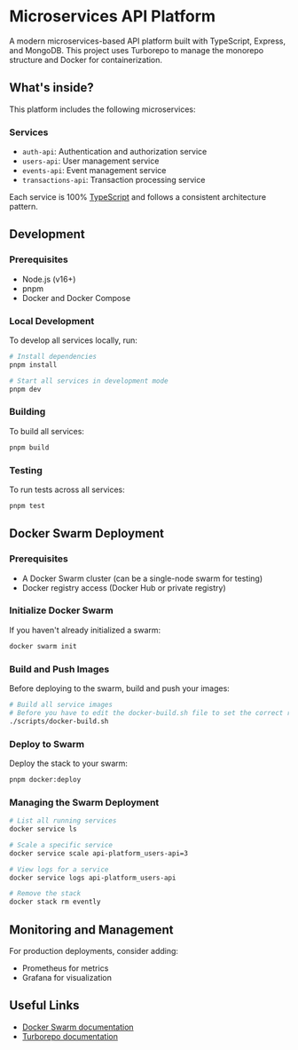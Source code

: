 # Microservices API Platform

A modern microservices-based API platform built with TypeScript, Express, and MongoDB. This project uses Turborepo to
manage the monorepo structure and Docker for containerization.

## What's inside?

This platform includes the following microservices:

### Services

- `auth-api`: Authentication and authorization service
- `users-api`: User management service
- `events-api`: Event management service
- `transactions-api`: Transaction processing service

Each service is 100% [TypeScript](https://www.typescriptlang.org/) and follows a consistent architecture pattern.

## Development

### Prerequisites

- Node.js (v16+)
- pnpm
- Docker and Docker Compose

### Local Development

To develop all services locally, run:

```bash
# Install dependencies
pnpm install

# Start all services in development mode
pnpm dev
```

### Building

To build all services:

```bash
pnpm build
```

### Testing

To run tests across all services:

```bash
pnpm test
```

## Docker Swarm Deployment

### Prerequisites

- A Docker Swarm cluster (can be a single-node swarm for testing)
- Docker registry access (Docker Hub or private registry)

### Initialize Docker Swarm

If you haven't already initialized a swarm:

```bash
docker swarm init
```

### Build and Push Images

Before deploying to the swarm, build and push your images:

```bash
# Build all service images
# Before you have to edit the docker-build.sh file to set the correct registry
./scripts/docker-build.sh
```

### Deploy to Swarm

Deploy the stack to your swarm:

```bash
pnpm docker:deploy
```

### Managing the Swarm Deployment

```bash
# List all running services
docker service ls

# Scale a specific service
docker service scale api-platform_users-api=3

# View logs for a service
docker service logs api-platform_users-api

# Remove the stack
docker stack rm evently
```

## Monitoring and Management

For production deployments, consider adding:

- Prometheus for metrics
- Grafana for visualization

## Useful Links

- [Docker Swarm documentation](https://docs.docker.com/engine/swarm/)
- [Turborepo documentation](https://turbo.build/repo/docs)
